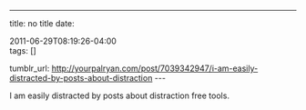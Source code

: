 ---
title: no title
date:

 2011-06-29T08:19:26-04:00  
tags:  []

tumblr_url:
http://yourpalryan.com/post/7039342947/i-am-easily-distracted-by-posts-about-distraction
\-\--

I am easily distracted by posts about distraction free tools.

